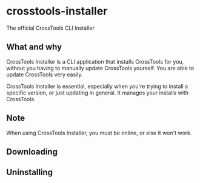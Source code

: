 # crosstools-installer
The official CrossTools CLI Installer

## What and why

CrossTools Installer is a CLI application that installs CrossTools for you, without you having to manually update CrossTools yourself. You are able to update CrossTools very easily.

CrossTools Installer is essential, especially when you're trying to install a specific version, or just updating in general. It manages your installs with CrossTools.

## Note

When using CrossTools Installer, you must be online, or else it won't work.

## Downloading


## Uninstalling

